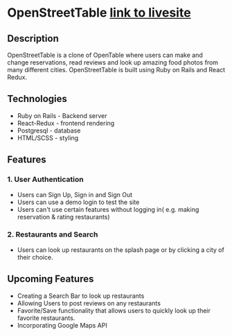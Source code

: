 # OpenStreetTable [link to livesite](https://fullsteakproject.herokuapp.com/#/)


## Description

OpenStreetTable is a clone of OpenTable where users can make and change reservations, read reviews and look up amazing food photos from many different cities. OpenStreetTable is built using Ruby on Rails and React Redux.  

## Technologies 
* Ruby on Rails - Backend server 
* React-Redux - frontend rendering
* Postgresql - database
* HTML/SCSS - styling 

## Features 
### 1. User Authentication
   * Users can Sign Up, Sign in and Sign Out
   * Users can use a demo login to test the site
   * Users can't use certain features without logging in( e.g. making reservation & rating restaurants)
   
### 2. Restaurants and Search 
   * Users can look up restaurants on the splash page or by clicking a city of their choice. 
   
## Upcoming Features 
* Creating a Search Bar to look up restaurants
* Allowing Users to post reviews on any restaurants 
* Favorite/Save functionality that allows users to quickly look up their favorite restaurants. 
* Incorporating Google Maps API 
  
